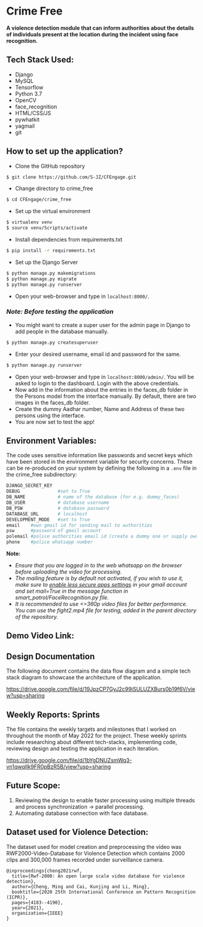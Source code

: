 # Crime Free

__A violence detection module that can inform authorities about the details of individuals present at the location during the incident using face recognition.__

## Tech Stack Used:
- Django 
- MySQL
- Tensorflow
- Python 3.7
- OpenCV
- face_recognition
- HTML/CSS/JS
- pywhatkit
- yagmail
- git

## How to set up the application?
- Clone the GitHub repository
``` sh
$ git clone https://github.com/S-JZ/CFEngage.git
```
 - Change directory to crime_free
``` sh
$ cd CFEngage/crime_free
```
- Set up the virtual environment

``` sh
$ virtualenv venv
$ source venv/Scripts/activate
```

- Install dependencies from requirements.txt
``` sh
$ pip install -r requirements.txt
```

- Set up the Django Server
``` sh
$ python manage.py makemigrations
$ python manage.py migrate
$ python manage.py runserver
```

- Open your web-browser and type in ```localhost:8000/```. 

### _Note: Before testing the application_
- You might want to create a super user for the admin page in Django to add people in the database manually.
```sh
$ python manage.py createsuperuser
```
- Enter your desired username, email id and password for the same.
```sh
$ python manage.py runserver
```
- Open your web-browser and type in ```localhost:8000/admin/```. You will be asked to login to the dashboard. Login with the above credentials.
- Now add in the information about the entries in the faces_db folder in the Persons model from the interface manually. By default, there are two images in the faces_db folder.
- Create the dummy Aadhar number, Name and Address of these two persons using the interface.
- You are now set to test the app!



## Environment Variables:
The code uses sensitive information like passwords and secret keys which have been stored in the environment variable for security concerns. These can be re-produced on your system by defining the following in a ```.env``` file in the crime_free subdirectory:
``` sh
DJANGO_SECRET_KEY 
DEBUG              #set to True
DB_NAME            # name of the database (for e.g. dummy_faces)
DB_USER            # database username
DB_PSW             # database password
DATABASE_URL       # localhost
DEVELOPMENT_MODE   #set to True
email    #own gmail id for sending mail to authorities
psw      #password of gmail account
polemail #police authorities email id (create a dummy one or supply own)
phone    #police whatsapp number 
```

__Note:__
- _Ensure that you are logged in to the web whatsapp on the browser before uploading the video for processing._
- _The mailing feature is by default not activated, if you wish to use it, make sure to [enable less secure apps settings](https://myaccount.google.com/lesssecureapps?pli=1&rapt=AEjHL4NIUzGaty2lXUpn1VY1vONVBfZnKI6vdx873ivXre2XPBNwFaenn3Ml6Gq4s1aHu3QLdDBxEBIbrxTrGMY8MMgQuTF5OQ) in your gmail account and set mail=True in the message function in smart_patrol/FaceRecognition.py file._
- _It is recommended to use <=360p video files for better performance. You can use the fight2.mp4 file for testing, added in the parent directory of the repository._

## Demo Video Link:


## Design Documentation
The following document contains the data flow diagram and a simple tech stack diagram to showcase the architecture of the application.

https://drive.google.com/file/d/19JpzCP7GyJ2c99iSULUZXBurs0b19f6V/view?usp=sharing

## Weekly Reports: Sprints
The file contains the weekly targets and milestones that I worked on throughout the month of May 2022 for the project. These weekly sprints include researching about different tech-stacks, implementing code, reviewing design and testing the application in each iteration.

https://drive.google.com/file/d/1bYgDNUZsmWq3-vn1qwqlIk9FR0pBzR5B/view?usp=sharing

## Future Scope:
1. Reviewing the design to enable faster processing using multiple threads and process synchronization -> parallel processing.
2. Automating database connection with face database.

## Dataset used for Violence Detection:
The dataset used for model creation and preprocessing the video was RWF2000-Video-Database for Violence Detection which contains 2000 clips and 300,000 frames recorded under surveillance camera.
```
@inproceedings{cheng2021rwf,
  title={Rwf-2000: An open large scale video database for violence detection},
  author={Cheng, Ming and Cai, Kunjing and Li, Ming},
  booktitle={2020 25th International Conference on Pattern Recognition (ICPR)},
  pages={4183--4190},
  year={2021},
  organization={IEEE}
}
```
